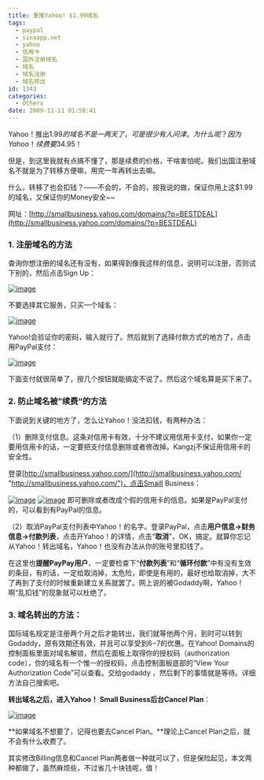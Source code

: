 ```yaml
---
title: 重推Yahoo! $1.99域名
tags:
  - paypal
  - sinaapp.net
  - yahoo
  - 信用卡
  - 国外注册域名
  - 域名
  - 域名注册
  - 域名转出
id: 1343
categories:
  - Others
date: 2009-11-11 01:59:41
---
```


Yahoo！推出$1.99的域名不是一两天了，可是很少有人问津，为什么呢？因为Yahoo！续费要$34.95！

但是，到这里我就有点搞不懂了，那是续费的价格，干啥害怕呢。我们出国注册域名不就是为了转移方便嘛，用完一年再转出去嘛。

什么，转移了也会扣钱？——不会的，不会的，按我说的做，保证你用上这$1.99的域名，又保证你的Money安全~~

网址：[http://smallbusiness.yahoo.com/domains/?p=BESTDEAL](http://smallbusiness.yahoo.com/domains/?p=BESTDEAL)

### 1\. 注册域名的方法

查询你想注册的域名还有没有，如果得到像我这样的信息，说明可以注册，否则试下别的，然后点击Sign Up：

[![image](http://kangzj.net/wp-content/uploads/images/200911/Yahoo1.99_EF2/image_thumb.png "image")](http://kangzj.net/wp-content/uploads/images/200911/Yahoo1.99_EF2/image.png)

<!--more-->不要选择其它服务，只买一个域名：

[![image](http://kangzj.net/wp-content/uploads/images/200911/Yahoo1.99_EF2/image_thumb_3.png "image")](http://kangzj.net/wp-content/uploads/images/200911/Yahoo1.99_EF2/image_3.png)

Yahoo!会验证你的密码，输入就行了。然后就到了选择付款方式的地方了，点击用PayPal支付：

[![image](http://kangzj.net/wp-content/uploads/images/200911/Yahoo1.99_EF2/image_thumb_4.png "image")](http://kangzj.net/wp-content/uploads/images/200911/Yahoo1.99_EF2/image_4.png)

下面支付就很简单了，按几个按钮就能搞定不说了。然后这个域名算是买下来了。

### 2\. 防止域名被”续费“的方法

下面说到关键的地方了，怎么让Yahoo！没法扣钱，有两种办法：

（1）删除支付信息。这条对信用卡有效，十分不建议用信用卡支付，如果你一定要用信用卡的话，一定要把支付信息删除或者修改掉。Kangzj不保证用信用卡的安全性。

登录[http://smallbusiness.yahoo.com/](http://smallbusiness.yahoo.com/ "http://smallbusiness.yahoo.com/")，点击Smaill Business：

[![image](http://kangzj.net/wp-content/uploads/images/200911/Yahoo1.99_EF2/image_thumb_5.png "image")](http://kangzj.net/wp-content/uploads/images/200911/Yahoo1.99_EF2/image_5.png) [![image](http://kangzj.net/wp-content/uploads/images/200911/Yahoo1.99_EF2/image_thumb_6.png "image")](http://kangzj.net/wp-content/uploads/images/200911/Yahoo1.99_EF2/image_6.png) 即可删除或者改成个假的信用卡的信息。如果是PayPal支付的，可以看到有PayPal的信息。

（2）取消PayPal支付列表中Yahoo！的名字。登录PayPal，点击**用户信息-&gt;财务信息-&gt;付款列表**，点击开Yahoo！的详情，点击“**取消**”，OK，搞定。就算你忘记从Yahoo！转出域名，Yahoo！也没有办法从你的账号里扣钱了。

在这里也**提醒PayPay用户**，一定要检查下“**付款列表**”和“**循环付款**”中有没有生效的条目，有的话，一定给取消掉，太危险，即使是有用的，最好也给取消掉，大不了再到了支付的时候重新建立关系就罢了。网上说的被Godaddy啊，Yahoo！啊“乱扣钱”的现象就可以杜绝了。

### 3\. 域名转出的方法：

国际域名规定是注册两个月之后才能转出，我们就等他两个月，到时可以转到Godaddy，原有效期还有效，并且可以享受到$6-$7的优惠。在Yahoo! Domains的控制面板里面对域名解锁，然后在面板上取得你的授权码（authorization code），你的域名有一个惟一的授权码，点击控制面板底部的“View Your Authorization Code”可以查看。交给godaddy ，然后剩下的事情就是等待。详细方法自己搜索吧。

**转出域名之后，进入Yahoo！ Small Business后台Cancel Plan**：

[![image](http://kangzj.net/wp-content/uploads/images/200911/Yahoo1.99_EF2/image_thumb_7.png "image")](http://kangzj.net/wp-content/uploads/images/200911/Yahoo1.99_EF2/image_7.png)

**如果域名不想要了，记得也要去Cancel Plan。**理论上Cancel Plan之后，就不会有什么收费了。

其实修改Billing信息和Cancel Plan两者做一种就可以了，但是保险起见，本文两种都做了，虽然麻烦些，不过省几十块钱呢，值！